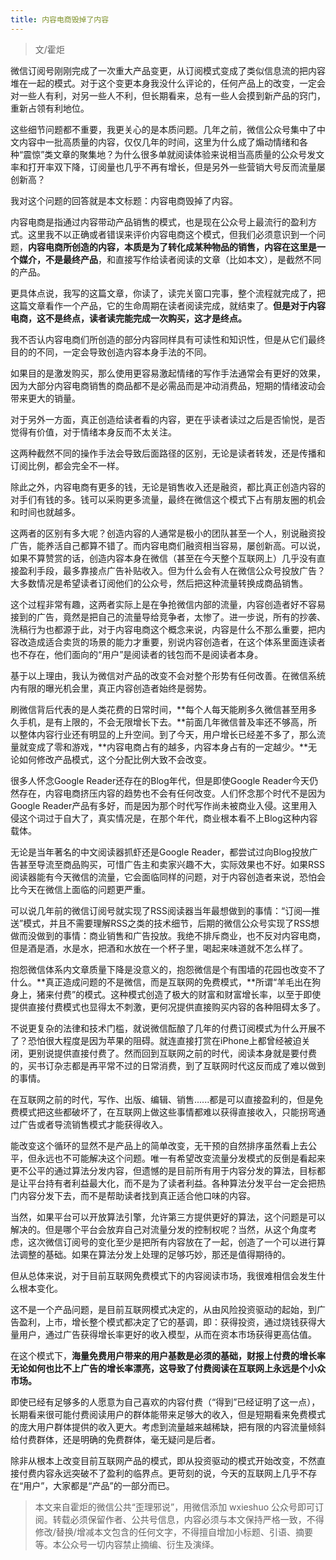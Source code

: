 ```yaml
---
title: 内容电商毁掉了内容
---
```

> 文/霍炬

微信订阅号刚刚完成了一次重大产品变更，从订阅模式变成了类似信息流的把内容堆在一起的模式。对于这个变更本身我没什么评论的，任何产品上的改变，一定会对一些人有利，对另一些人不利，但长期看来，总有一些人会摸到新产品的窍门，重新占领有利地位。

这些细节问题都不重要，我更关心的是本质问题。几年之前，微信公众号集中了中文内容中一批高质量的内容，仅仅几年的时间，这里为什么成了煽动情绪和各种“震惊”类文章的聚集地？为什么很多单就阅读体验来说相当高质量的公众号发文率和打开率双下降，订阅量也几乎不再有增长，但是另外一些营销大号反而流量屡创新高？

我对这个问题的回答就是本文标题：内容电商毁掉了内容。

内容电商是指通过内容带动产品销售的模式，也是现在公众号上最流行的盈利方式。这里我不以正确或者错误来评价内容电商这个模式，但我们必须意识到一个问题，**内容电商所创造的内容，本质是为了转化成某种物品的销售，内容在这里是一个媒介，不是最终产品**，和直接写作给读者阅读的文章（比如本文），是截然不同的产品。

更具体点说，我写的这篇文章，你读了，读完关窗口完事，整个流程就完成了，把这篇文章看作一个产品，它的生命周期在读者阅读完成，就结束了。**但是对于内容电商，这不是终点，读者读完能完成一次购买，这才是终点。**

我不否认内容电商们所创造的部分内容同样具有可读性和知识性，但是从它们最终目的的不同，一定会导致创造内容本身手法的不同。

如果目的是激发购买，那么使用更容易激起情绪的写作手法通常会有更好的效果，因为大部分内容电商销售的商品都不是必需品而是冲动消费品，短期的情绪波动会带来更大的销量。

对于另外一方面，真正创造给读者看的内容，更在乎读者读过之后是否愉悦，是否觉得有价值，对于情绪本身反而不太关注。

这两种截然不同的操作手法会导致后面路径的区别，无论是读者转发，还是传播和订阅比例，都会完全不一样。

除此之外，内容电商有更多的钱，无论是销售收入还是融资，都比真正创造内容的对手们有钱的多。钱可以采购更多流量，最终在微信这个模式下占有朋友圈的机会和时间也就越多。

这两者的区别有多大呢？创造内容的人通常是极小的团队甚至一个人，别说融资投广告，能养活自己都算不错了。而内容电商们融资相当容易，屡创新高。可以说，如果不算赞赏的话，创造内容本身在微信（甚至在今天整个互联网上）几乎没有直接盈利手段，最多靠接点广告补贴收入。但为什么会有人在微信公众号投放广告？大多数情况是希望读者订阅他们的公众号，然后把这种流量转换成商品销售。

这个过程非常有趣，这两者实际上是在争抢微信内部的流量，内容创造者好不容易接到的广告，竟然是把自己的流量导给竞争者，太惨了。进一步说，所有的抄袭、洗稿行为也都源于此，对于内容电商这个概念来说，内容是什么不那么重要，把内容改造成适合卖货的场景的能力才重要，别说内容创造者，在这个体系里面连读者也不存在，他们面向的“用户”是阅读者的钱包而不是阅读者本身。

基于以上理由，我认为微信对产品的改变不会对整个形势有任何改善。在微信系统内有限的曝光机会里，真正内容创造者始终是弱势。

刷微信背后代表的是人类花费的日常时间，**每个人每天能刷多久微信甚至用多久手机，是有上限的，不会无限增长下去。**前面几年微信普及率还不够高，所以整体内容行业还有明显的上升空间。到了今天，用户增长已经差不多了，那么流量就变成了零和游戏，**内容电商占有的越多，内容本身占有的一定越少。**无论如何修改产品模式，这个分配比例大致不会改变。

很多人怀念Google Reader还存在的Blog年代，但是即使Google Reader今天仍然存在，内容电商挤压内容的趋势也不会有任何改变。人们怀念那个时代不是因为Google Reader产品有多好，而是因为那个时代写作尚未被商业入侵。这里用入侵这个词过于自大了，真实情况是，在那个年代，商业根本看不上Blog这种内容载体。

无论是当年著名的中文阅读器抓虾还是Google Reader，都尝试过向Blog投放广告甚至导流至商品购买，可惜广告主和卖家兴趣不大，实际效果也不好。如果RSS阅读器能有今天微信的流量，它会面临同样的问题，对于内容创造者来说，恐怕会比今天在微信上面临的问题更严重。

可以说几年前的微信订阅号就实现了RSS阅读器当年最想做到的事情：“订阅—推送”模式，并且不需要理解RSS之类的技术细节，后期的微信公众号实现了RSS想做而没做到的事情：商业销售和广告投放。我绝不排斥商业，也不反对内容电商，但是酒是酒，水是水，把酒和水放在一个杯子里，喝起来味道就不怎么样了。

抱怨微信体系内文章质量下降是没意义的，抱怨微信是个有围墙的花园也改变不了什么。**真正造成问题的不是微信，而是互联网的免费模式，**所谓“羊毛出在狗身上，猪来付费”的模式。这种模式创造了极大的财富和财富增长率，以至于即使提供直接付费模式也显得太不刺激，更何况提供直接购买内容的各种阻碍太多了。

不说更复杂的法律和技术门槛，就说微信酝酿了几年的付费订阅模式为什么开展不了？恐怕很大程度是因为苹果的阻碍。就连直接打赏在iPhone上都曾经被迫关闭，更别说提供直接付费了。然而回到互联网之前的时代，阅读本身就是要付费的，买书订杂志都是再平常不过的日常消费，到了互联网时代这反而成了难以做到的事情。

在互联网之前的时代，写作、出版、编辑、销售......都是可以直接盈利的，但是免费模式把这些都破坏了，在互联网上做这些事情都难以获得直接收入，只能拐弯通过广告或者导流销售模式才能获得收入。

能改变这个循环的显然不是产品上的简单改变，无干预的自然排序虽然看上去公平，但永远也不可能解决这个问题。唯一有希望改变流量分发模式的反倒是看起来更不公平的通过算法分发内容，但遗憾的是目前所有用于内容分发的算法，目标都是让平台持有者利益最大化，而不是为了读者利益。各种算法分发平台一定会把热门内容分发下去，而不是帮助读者找到真正适合他口味的内容。

当然，如果平台可以开放算法引擎，允许第三方提供更好的算法，这个问题是可以解决的。但是哪个平台会放弃自己对流量分发的控制权呢？当然，从这个角度考虑，这次微信订阅号的变化至少是把所有内容放在了一起，创造了一个可以进行算法调整的基础。如果在算法分发上处理的足够巧妙，那还是值得期待的。

但从总体来说，对于目前互联网免费模式下的内容阅读市场，我很难相信会发生什么根本变化。

这不是一个产品问题，是目前互联网模式决定的，从由风险投资驱动的起始，到广告盈利，上市，增长整个模式都决定了它的基调，即：获得投资，通过烧钱获得大量用户，通过广告获得增长率更好的收入模型，从而在资本市场获得更高估值。

在这个模式下，**海量免费用户带来的用户基数是必须的基础，财报上付费的增长率无论如何也比不上广告的增长率漂亮，这导致了付费阅读在互联网上永远是个小众市场。**

即使已经有足够多的人愿意为自己喜欢的内容付费（“得到”已经证明了这一点），长期看来很可能付费阅读用户的群体能带来足够大的收入，但是短期看来免费模式的庞大用户群体提供的收入更大。考虑到流量越来越稀缺，把有限的内容流量倾斜给付费群体，还是明确的免费群体，毫无疑问是后者。

除非从根本上改变目前互联网产品的模式，即从投资驱动的模式开始改变，不然直接付费内容永远突破不了盈利的临界点。更苛刻的说，今天的互联网上几乎不存在“用户”，大家都是“产品”的一部分而已。

> 本文来自霍炬的微信公共“歪理邪说”，用微信添加 wxieshuo 公众号即可订阅。转载必须保留作者、公共号信息，内容必须与本文保持严格一致，不得修改/替换/增减本文包含的任何文字，不得擅自增加小标题、引语、摘要等。本公众号一切内容禁止摘编、衍生及演绎。